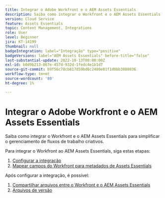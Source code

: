 ```yaml
---
title: Integrar o Adobe Workfront e o AEM Assets Essentials
description: Saiba como integrar o Workfront e o AEM Assets Essentials.
version: Cloud Service
feature: Assets Essentials
topic: Content Management, Integrations
role: User
level: Beginner
jira: KT-14199
thumbnail: null
badgeIntegration: label="Integração" type="positive"
badgeVersions: label="AEM Assets Essentials" before-title="false"
last-substantial-update: 2022-10-13T00:00:00Z
exl-id: b8d9b213-867e-457d-932d-1fedc4e1b1d7
source-git-commit: b9f56c78cb817d59bd6c2480e01f1d0bb3088036
workflow-type: tm+mt
source-wordcount: '80'
ht-degree: 1%

---
```


# Integrar o Adobe Workfront e o AEM Assets Essentials

Saiba como integrar o Workfront e o AEM Assets Essentials para simplificar o gerenciamento de fluxos de trabalho criativos.

Para integrar o Workfront ao AEM Assets Essentials, siga estas etapas:

1. [Configurar a integração](./configure.md)
1. [Mapear campos do Workfront para metadados de Assets Essentials](./map-metadata.md)

Após configurar a integração, é possível:

1. [Compartilhar arquivos entre o Workfront e o AEM Assets Essentials](./link-send.md)
1. [Arquivos de versão](./versions.md)
